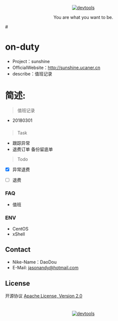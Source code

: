 <p align=center>
  <a href="https://github.com/Jasonandy/devtools">
    <img src="http://upload-images.jianshu.io/upload_images/7802425-9eb1bcd006e34aa6.png?imageMogr2/auto-orient/strip%7CimageView2/2/w/1240" alt="devtools" >
  </a>
</p>
<p align=center>
  You are what you want to be.
</p>
#


# on-duty
* Project：sunshine
* OfficialWebsite：http://sunshine.ucaner.cn
* describe：值班记录

# 简述:
> 值班记录
- 20180301


###

> Task
- 跟踪异常
- 退费订单 备份留底单


> Todo
- [X] 异常退费
- [ ] 退费


### FAQ
- 值班


### ENV
- CentOS
- xShell

## Contact
- Nike-Name：DaoDou
- E-Mail: jasonandy@hotmail.com

## License
开源协议 [Apache License, Version 2.0](http://www.apache.org/licenses/LICENSE-2.0.html)

#
<p align=center>
  <a href="https://github.com/Jasonandy/devtools">
    <img src="http://upload-images.jianshu.io/upload_images/7802425-bb910b4ae954107a.png?imageMogr2/auto-orient/strip%7CimageView2/2/w/1240" alt="devtools" >
  </a>
</p>